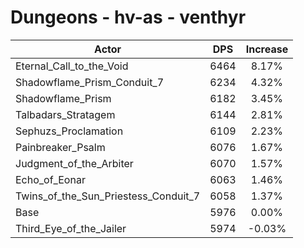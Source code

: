 # Dungeons - hv-as - venthyr
| Actor | DPS | Increase |
|---|:---:|:---:|
|Eternal_Call_to_the_Void|6464|8.17%|
|Shadowflame_Prism_Conduit_7|6234|4.32%|
|Shadowflame_Prism|6182|3.45%|
|Talbadars_Stratagem|6144|2.81%|
|Sephuzs_Proclamation|6109|2.23%|
|Painbreaker_Psalm|6076|1.67%|
|Judgment_of_the_Arbiter|6070|1.57%|
|Echo_of_Eonar|6063|1.46%|
|Twins_of_the_Sun_Priestess_Conduit_7|6058|1.37%|
|Base|5976|0.00%|
|Third_Eye_of_the_Jailer|5974|-0.03%|
